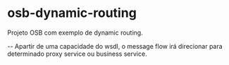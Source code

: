 osb-dynamic-routing
===================

Projeto OSB com exemplo de dynamic routing.

-- Apartir de uma capacidade do wsdl, o message flow irá direcionar para determinado proxy service ou business service.
